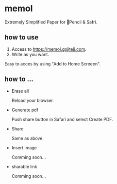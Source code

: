 # memol
Extremely Simplified Paper for Pencil & Safri.

## how to use
1. Access to https://memol.gojiteji.com.
1. Write as you want.

Easy to acces by using "Add to Home Screeen".

## how to ...
- Erase all

  Reload your blowser.

- Generate pdf

  Push share button in Safari and select Create PDF.

- Share

  Same as above.

- Insert Image

  Comming soon...

- sharable link

  Comming soon...
